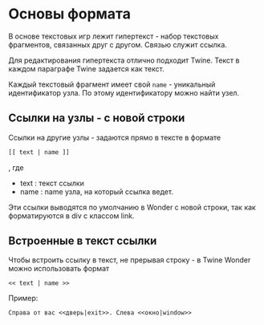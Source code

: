 # Основы формата
В основе текстовых игр лежит гипертекст - набор текстовых фрагментов, связанных друг с другом. Связью служит ссылка.

Для редактирования гипертекста отлично подходит Twine. Текст в каждом параграфе Twine задается как текст.

Каждый текстовый фрагмент имеет свой `name` - уникальный идентификатор узла. По этому идентификатору можно найти узел.


## Ссылки на узлы - с новой строки
Ссылки на другие узлы - задаются прямо в тексте в формате
```html
[[ text | name ]]
```

, где 
- text : текст ссылки
- name : name узла, на который ссылка ведет.

Эти ссылки выводятся по умолчанию в Wonder с новой строки, так как форматируются в div с классом link.

## Встроенные в текст ссылки
Чтобы встроить ссылку в текст, не прерывая строку - в Twine Wonder можно использовать формат 
```text
<< text | name >>
```

Пример:
```text
Справа от вас <<дверь|exit>>. Слева <<окно|window>>
```